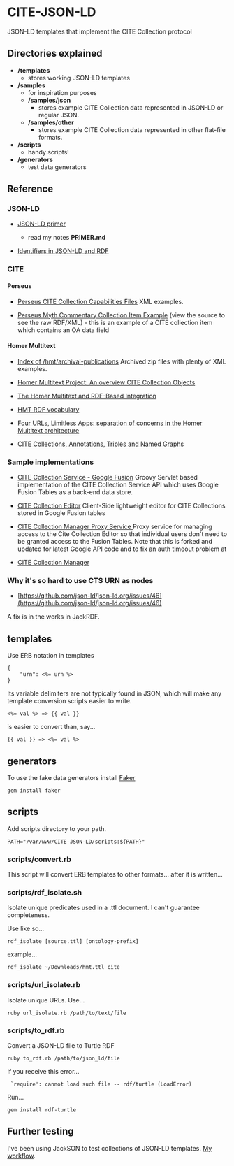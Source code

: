 CITE-JSON-LD
============
JSON-LD templates that implement the CITE Collection protocol

## Directories explained

* **/templates**
	* stores working JSON-LD templates
* **/samples**
	* for inspiration purposes
	* **/samples/json**
		* stores example CITE Collection data represented in JSON-LD or regular JSON.
	* **/samples/other**
		* stores example CITE Collection data represented in other flat-file formats.
* **/scripts**
	* handy scripts!
* **/generators**
	* test data generators

## Reference
### JSON-LD

* [JSON-LD primer](http://json-ld.org/primer/latest/)
	* read my notes **PRIMER.md**

* [Identifiers in JSON-LD and RDF](http://manu.sporny.org/2013/rdf-identifiers/)

### CITE
#### Perseus
* [Perseus CITE Collection Capabilities Files](https://github.com/PerseusDL/cite_collections/tree/master/src/capabilities) XML examples.

* [Perseus Myth Commentary Collection Item Example](http://data.perseus.org/collections/urn:cite:perseus:mythcomm.117.1/oac) (view the source to see the raw RDF/XML) - this is an example of a CITE collection item which contains an OA data field

#### Homer Multitext
* [Index of /hmt/archival-publications](http://beta.hpcc.uh.edu/hmt/archival-publications/) Archived zip files with plenty of XML examples.

* [Homer Multitext Project: An overview CITE Collection Objects](http://www.homermultitext.org/hmt-doc/cite/)

* [The Homer Multitext and RDF-Based Integration](http://dlib.nyu.edu/awdl/isaw/isaw-papers/7/blackwell-smith/)

* [HMT RDF vocabulary](http://www.homermultitext.org/hmt-doc/standards/rdfvocabulary.html)

* [Four URLs, Limitless Apps: separation of concerns in the Homer Multitext architecture](http://folio.furman.edu/projects/cite/four_urls.html)

* [CITE Collections, Annotations, Triples and Named Graphs](https://docs.google.com/document/d/1765E-StEK-Fv0yjk05pprMVdaVW8F-oc8dl2T0yhj20/edit?usp=sharing) 

### Sample implementations

* [CITE Collection Service - Google Fusion](https://bitbucket.org/neelsmith/citefusioncoll) Groovy Servlet based implementation of the CITE Collection Service API which uses Google Fusion Tables as a back-end data store.

* [CITE Collection Editor](https://bitbucket.org/ryanfb/cite-collection-editor) Client-Side lightweight editor for CITE Collections stored in Google Fusion tables

* [CITE Collection Manager Proxy Service ](https://bitbucket.org/ryanfb/cite-collection-manager) Proxy service for managing access to the Cite Collection Editor so that individual users don't need to be granted access to the Fusion Tables. Note that this is forked and updated for latest Google API code and to fix an auth timeout problem at

* [CITE Collection Manager](https://github.com/balmas/cite-collection-manager)

### Why it's so hard to use CTS URN as nodes

* [https://github.com/json-ld/json-ld.org/issues/46](https://github.com/json-ld/json-ld.org/issues/46)

A fix is in the works in JackRDF.

## templates
 
Use ERB notation in templates

	{
		"urn": <%= urn %>
	}

Its variable delimiters are not typically found in JSON,
which will make any template conversion scripts easier to write.

	<%= val %> => {{ val }}

is easier to convert than, say...

	{{ val }} => <%= val %>

## generators
To use the fake data generators install [Faker](https://github.com/stympy/faker)

	gem install faker

## scripts
Add scripts directory to your path.

	PATH="/var/www/CITE-JSON-LD/scripts:${PATH}"

### scripts/convert.rb
This script will convert ERB templates to other formats... after it is written...

### scripts/rdf_isolate.sh
Isolate unique predicates used in a .ttl document.
I can't guarantee completeness.

Use like so...

	rdf_isolate [source.ttl] [ontology-prefix]

example...

	rdf_isolate ~/Downloads/hmt.ttl cite

### scripts/url_isolate.rb
Isolate unique URLs.
Use...

	ruby url_isolate.rb /path/to/text/file

### scripts/to_rdf.rb
Convert a JSON-LD file to Turtle RDF

	ruby to_rdf.rb /path/to/json_ld/file

If you receive this error...

	 `require': cannot load such file -- rdf/turtle (LoadError)

Run...

	gem install rdf-turtle

## Further testing
I've been using JackSON to test collections of JSON-LD templates.
[My workflow](https://github.com/caesarfeta/JackSON/blob/master/docs/TEMPLATES.md).